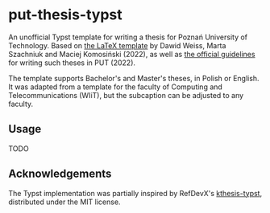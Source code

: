 # put-thesis-typst

An unofficial Typst template for writing a thesis for Poznań University of
Technology. Based on
[the LaTeX template](https://www.overleaf.com/latex/templates/put-dissertation-template/dpqxdndmgkpg)
by Dawid Weiss, Marta Szachniuk and Maciej Komosiński (2022), as well as
[the official guidelines](https://fee.put.poznan.pl/sites/default/files/2022-02/Wytyczne%20na%20temat%20pisania%20prac%20dyplomowych.pdf)
for writing such theses in PUT (2022).

The template supports Bachelor's and Master's theses, in Polish or English. It
was adapted from a template for the faculty of Computing and Telecommunications
(WIiT), but the subcaption can be adjusted to any faculty.

## Usage

TODO

## Acknowledgements
The Typst implementation was partially inspired by RefDevX's
[kthesis-typst](https://github.com/RafDevX/kthesis-typst), distributed under
the MIT license.
